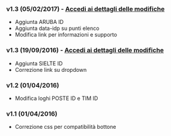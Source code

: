 ### v1.3 (05/02/2017) - [Accedi ai dettagli delle modifiche](../DETAILS-REL-1.3.md)
- Aggiunta ARUBA ID
- Aggiunta data-idp su punti elenco
- Modifica link per informazioni e supporto

### v1.3 (19/09/2016) - [Accedi ai dettagli delle modifiche](../DETAILS-REL-1.2.md)
- Aggiunta SIELTE ID
- Correzione link su dropdown

### v1.2 (01/04/2016)
- Modifica loghi POSTE ID e TIM ID

### v1.1 (01/04/2016)
- Correzione css per compatibilità bottone